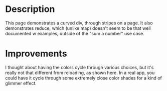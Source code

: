 # Description

This page demonstrates a curved div, through stripes on a page. It also demonstrates reduce, which (unlike map) doesn't seem to be that well documented w examples, outside of the "sum a number" use case.

# Improvements

I thought about having the colors cycle through various choices, but it's really not that different from reloading, as shown here. In a real app, you could have it cycle through some extremely close color shades for a kind of glimmer effect.


